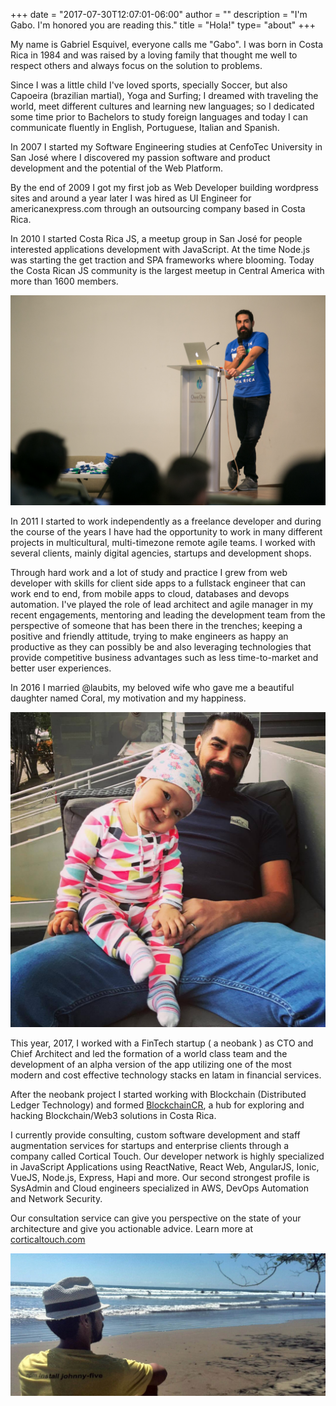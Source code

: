 +++
date = "2017-07-30T12:07:01-06:00"
author = ""
description = "I'm Gabo. I'm honored you are reading this."
title = "Hola!"
type= "about"
+++


My name is Gabriel Esquivel, everyone calls me "Gabo". I was born in Costa Rica in 1984 and was raised by a loving family that thought me well to respect others and always focus on the solution to problems.

Since I was a little child I've loved sports, specially Soccer, but also Capoeira (brazilian martial), Yoga and Surfing; I dreamed with traveling the world, meet different cultures and learning new languages; so I dedicated some time prior to Bachelors to study foreign languages and today I can communicate fluently in English, Portuguese, Italian and Spanish.

In 2007 I started my Software Engineering studies at CenfoTec University in San José where I discovered my passion software and product development and the potential of the Web Platform.

By the end of 2009 I got my first job as Web Developer building wordpress sites and around a year later I was hired as UI Engineer for americanexpress.com through an outsourcing company based in Costa Rica.

In 2010 I started Costa Rica JS, a meetup group in San José for people interested applications development with JavaScript. At the time Node.js was starting the get traction and SPA frameworks where blooming. Today the Costa Rican JS community is the largest meetup in Central America with more than 1600 members.

<div class="center-align-wrapper">
	<img alt="Capoeira" src="/img/bio/gaboesquivel-fullstackday.jpg"/>
</div>

In 2011 I started to work independently as a freelance developer and during the course of the years I have had the opportunity to work in many different projects in multicultural, multi-timezone remote agile teams. I worked with several clients, mainly digital agencies, startups and development shops.

Through hard work and a lot of study and practice I grew from web developer with skills for client side apps to a fullstack engineer that can work end to end, from mobile apps to cloud, databases and devops automation. I've played the role of lead architect and agile manager in my recent engagements, mentoring and leading the development team from the perspective of someone that has been there in the trenches; keeping a positive and friendly attitude, trying to make engineers as happy an productive as they can possibly be and also leveraging technologies that provide competitive business advantages such as less time-to-market and better user experiences.

In 2016 I married @laubits, my beloved wife who gave me a beautiful daughter named Coral, my motivation and my happiness.

<div class="center-align-wrapper">
	<img alt="Capoeira" src="/img/bio/gaboesquivel-coral.jpg"/>
</div>

This year, 2017, I worked with a FinTech startup ( a neobank ) as CTO and Chief Architect and led the formation of a world class team and the development of an alpha version of the app utilizing one of the most modern and cost effective technology stacks en latam in financial services.

After the neobank project I started working with Blockchain (Distributed Ledger Technology) and formed <a href="https://blockchaincr.com" target="_blank">BlockchainCR</a>, a hub for exploring and hacking Blockchain/Web3 solutions in Costa Rica.

I currently provide consulting, custom software development and staff augmentation services for startups and enterprise clients through a company called Cortical Touch. Our developer network is highly specialized in JavaScript Applications using ReactNative, React Web, AngularJS, Ionic, VueJS, Node.js, Express, Hapi and more. Our second strongest profile is SysAdmin and Cloud engineers specialized in AWS, DevOps Automation and Network Security.

Our consultation service can give you perspective on the state of your architecture and give you actionable advice.
Learn more at <a target="_blank" href="https://corticaltouch.com">corticaltouch.com</a>

<div class="center-align-wrapper">
	<img alt="Beach" src="/img/bio/gaboesquivel-playa.jpg"/>
</div>
